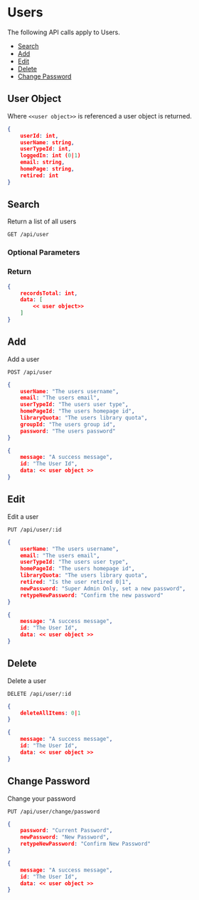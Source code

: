 <!--toc=api-->
# Users
The following API calls apply to Users.

*   [Search](#userSearch)
*   [Add](#userAdd)
*   [Edit](#userEdit)
*   [Delete](#userDelete)
*   [Change Password](#changePassword)

## User Object
Where `<<user object>>` is referenced a user object is returned.

```json
{
	userId: int,
	userName: string,
	userTypeId: int,
	loggedIn: int (0|1)
	email: string,
	homePage: string,
	retired: int
}
```

## Search
<a name="userSearch"></a>

Return a list of all users

`GET /api/user`

### Optional Parameters

### Return

```json
{
	recordsTotal: int,
	data: [
		<< user object>>
	]
}
```

## Add
<a name="add"></a>
Add a user

`POST /api/user`

```json
{
	userName: "The users username",
	email: "The users email",
	userTypeId: "The users user type",
	homePageId: "The users homepage id",
	libraryQuota: "The users library quota",
	groupId: "The users group id",
	password: "The users password"
}
```

```json
{
	message: "A success message",
	id: "The User Id",
	data: << user object >>
}
```

## Edit
<a name="edit"></a>
Edit a user

`PUT /api/user/:id`

```json
{
	userName: "The users username",
	email: "The users email",
	userTypeId: "The users user type",
	homePageId: "The users homepage id",
	libraryQuota: "The users library quota",
	retired: "Is the user retired 0|1",
	newPassword: "Super Admin Only, set a new password",
	retypeNewPassword: "Confirm the new password"
}
```


```json
{
	message: "A success message",
	id: "The User Id",
	data: << user object >>
}
```

## Delete
<a name="delete"></a>
Delete a user

`DELETE /api/user/:id`

```json
{
	deleteAllItems: 0|1
}
```


```json
{
	message: "A success message",
	id: "The User Id",
	data: << user object >>
}
```

## Change Password
<a name="changePassword"></a>
Change your password

`PUT /api/user/change/password`
    
```json
{
	password: "Current Password",
	newPassword: "New Password",
	retypeNewPassword: "Confirm New Password"
}
```


```json
{
	message: "A success message",
	id: "The User Id",
	data: << user object >>
}
```
